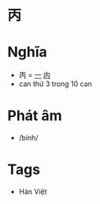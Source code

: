 # 丙

# Nghĩa
* 丙 = [一](一.md) [内](内.md)
* can thứ 3 trong 10 can

# Phát âm
* /bính/

# Tags
* Hán Việt

<script>window.HANZI_FIELD='丙';</script>
